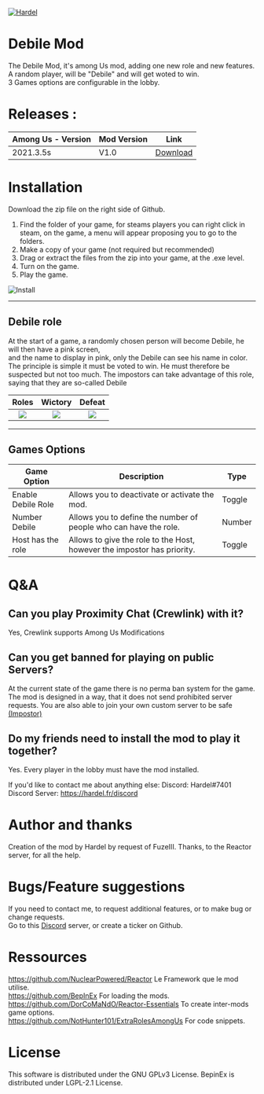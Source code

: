 [![Hardel](https://discord.com/assets/e4923594e694a21542a489471ecffa50.svg)](https://discord.gg/AP9axbXXNC)


# Debile Mod

The Debile Mod, it's among Us mod, adding one new role and new features.  
A random player, will be "Debile" and will get woted to win.  
3 Games options are configurable in the lobby.

# Releases :
| Among Us - Version| Mod Version | Link |
|----------|-------------|-----------------|
| 2021.3.5s | V1.0 | [Download](https://github.com/Hardel-DW/DebileMods/releases/download/V1.0/Among.Us.-.V1.0.Debile.Mods.rar) |

# Installation

Download the zip file on the right side of Github.  
1. Find the folder of your game, for steams players you can right click in steam, on the game, a menu will appear proposing you to go to the folders.  
2. Make a copy of your game (not required but recommended)  
3. Drag or extract the files from the zip into your game, at the .exe level.  
4. Turn on the game.  
5. Play the game.  

![Install](https://i.imgur.com/pvBAyZN.png)

--------

## Debile role

At the start of a game, a randomly chosen person will become Debile, he will then have a pink screen,  
and the name to display in pink, only the Debile can see his name in color.  
The principle is simple it must be voted to win.
He must therefore be suspected but not too much.
The impostors can take advantage of this role, saying that they are so-called Debile

Roles             | Wictory             |  Defeat
:-------------------------:|:-------------------------:|:-------------------------:
![](https://i.imgur.com/XaBszRH.png) | ![](https://i.imgur.com/OKlGZQV.png) | ![](https://i.imgur.com/UKfEgkd.png)

--------

## Games Options
| Game Option | Description | Type |
|----------|-------------|-----------------|
| Enable Debile Role |Allows you to deactivate or activate the mod. | Toggle |
| Number Debile | Allows you to define the number of people who can have the role. | Number |
| Host has the role | Allows to give the role to the Host, however the impostor has priority. | Toggle |

# Q&A
## Can you play Proximity Chat (Crewlink) with it?
Yes, Crewlink supports Among Us Modifications

## Can you get banned for playing on public Servers?
At the current state of the game there is no perma ban system for the game. The mod is designed in a way, that it does not send prohibited server requests. You are also able to join your own custom server to be safe [(Impostor)](https://github.com/Impostor/Impostor)

## Do my friends need to install the mod to play it together?
Yes. Every player in the lobby must have the mod installed.

If you'd like to contact me about anything else:
Discord: Hardel#7401
Discord Server: https://hardel.fr/discord

# Author and thanks
Creation of the mod by Hardel by request of FuzeIII.
Thanks, to the Reactor server, for all the help.

# Bugs/Feature suggestions
If you need to contact me, to request additional features, or to make bug or change requests.  
Go to this [Discord](https://discord.gg/AP9axbXXNC) server, or create a ticker on Github.

# Ressources
https://github.com/NuclearPowered/Reactor Le Framework que le mod utilise.  
https://github.com/BepInEx For loading the mods.    
https://github.com/DorCoMaNdO/Reactor-Essentials To create inter-mods game options.    
https://github.com/NotHunter101/ExtraRolesAmongUs For code snippets.  

# License
This software is distributed under the GNU GPLv3 License. BepinEx is distributed under LGPL-2.1 License.

